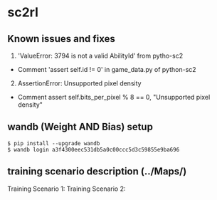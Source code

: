 # sc2rl

## Known issues and fixes
1. 'ValueError: 3794 is not a valid AbilityId' from pytho-sc2
- Comment 'assert self.id != 0' in game_data.py of python-sc2
2. AssertionError: Unsupported pixel density
- Comment assert self.bits_per_pixel % 8 == 0, "Unsupported pixel density"

## wandb (Weight AND Bias) setup 
```
$ pip install --upgrade wandb
$ wandb login a3f4300eec531db5a0c00ccc5d3c59855e9ba696
```

## training scenario description (../Maps/) 

Training Scenario 1:
Training Scenario 2: